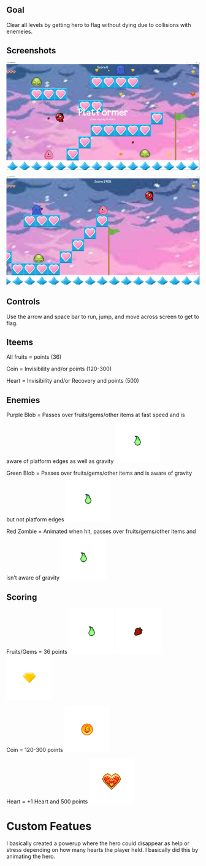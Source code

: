

## Goal

Clear all levels by getting hero to flag without dying due to collisions with enemeies.

## Screenshots

![Start-screen](https://raw.githubusercontent.com/KB-3/platformer-game/main/screenshots/start_screen.PNG)

![Play_screen](https://raw.githubusercontent.com/KB-3/platformer-game/main/screenshots/play_screen.PNG)


## Controls

Use the arrow and space bar to run, jump, and move across screen to get to flag.

## Iteems
All fruits = points (36)

Coin = Invisibility and/or points (120-300)

Heart = Invisibility and/or Recovery and points (500)

## Enemies
Purple Blob = Passes over fruits/gems/other items at fast speed and is aware of platform edges as well as gravity
![fruit1](https://raw.githubusercontent.com/KB-3/platformer-game/main/assets/images/items/pear.png)

Green Blob = Passes over fruits/gems/other items and is aware of gravity but not platform edges
![fruit1](https://raw.githubusercontent.com/KB-3/platformer-game/main/assets/images/items/pear.png)

Red Zombie = Animated when hit, passes over fruits/gems/other items and isn’t aware of gravity
![fruit1](https://raw.githubusercontent.com/KB-3/platformer-game/main/assets/images/items/pear.png)

## Scoring
Fruits/Gems = 36 points
![fruit1](https://raw.githubusercontent.com/KB-3/platformer-game/main/assets/images/items/pear.png)
![fruit2](https://raw.githubusercontent.com/KB-3/platformer-game/main/assets/images/items/straw.png)
![Gem](https://raw.githubusercontent.com/KB-3/platformer-game/main/assets/images/items/gemm.png)


Coin = 120-300 points
![coin](https://raw.githubusercontent.com/KB-3/platformer-game/main/assets/images/items/c1.png)

Heart = +1 Heart and 500 points
![heart](https://raw.githubusercontent.com/KB-3/platformer-game/main/assets/images/items/heartpick.png)
# Custom Featues
I basically created a powerup where the hero could disappear as help or stress depending on how many hearts the player held. I basically did this by animating the hero.
